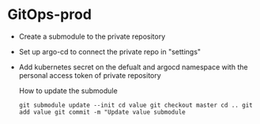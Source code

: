 # GitOps-prod
- Create a submodule to the private repository
- Set up argo-cd to connect the private repo in "settings"
- Add kubernetes secret on the defualt and argocd namespace with the personal access token of private repository


  How to update the submodule

  `git submodule update --init
   cd value
   git checkout master
   cd ..
   git add value
   git commit -m "Update value submodule`
